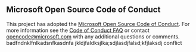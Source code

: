 ## Microsoft Open Source Code of Conduct
This project has adopted the [Microsoft Open Source Code of Conduct](https://opensource.microsoft.com/codeofconduct/).
For more information see the [Code of Conduct FAQ](https://opensource.microsoft.com/codeofconduct/faq/) or contact [opencode@microsoft.com](mailto:opencode@microsoft.com) with any additional questions or comments.
badfndnklfnlkadsnfkasdnfa
jkldjfaldksjlka;sdjlasdjfalsd;kfjlaksdj
conflict
